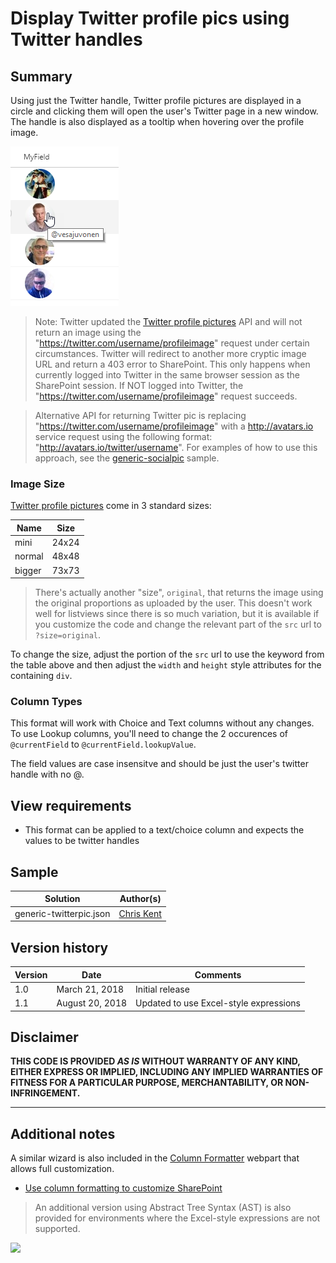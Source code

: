 # Display Twitter profile pics using Twitter handles

## Summary

Using just the Twitter handle, Twitter profile pictures are displayed in a circle and clicking them will open the user's Twitter page in a new window. The handle is also displayed as a tooltip when hovering over the profile image.

![screenshot of the sample](./assets/screenshot.png)

> Note: Twitter updated the [Twitter profile pictures](https://developer.twitter.com/en/docs/accounts-and-users/user-profile-images-and-banners) API and will not return an image using the "https://twitter.com/username/profileimage" request under certain circumstances. Twitter will redirect to another more cryptic image URL and return a 403 error to SharePoint. This only happens when currently logged into Twitter in the same browser session as the SharePoint session. If NOT logged into Twitter, the "https://twitter.com/username/profileimage" request succeeds.

> Alternative API for returning Twitter pic is replacing "https://twitter.com/username/profileimage" with a http://avatars.io service request using the following format: "http://avatars.io/twitter/username". For examples of how to use this approach, see the [generic-socialpic](../generic-socialpic) sample.


### Image Size

[Twitter profile pictures](https://developer.twitter.com/en/docs/accounts-and-users/user-profile-images-and-banners) come in 3 standard sizes:

|Name|Size|
|---|:---:|
|mini|24x24|
|normal|48x48|
|bigger|73x73|

> There's actually another "size", `original`, that returns the image using the original proportions as uploaded by the user. This doesn't work well for listviews since there is so much variation, but it is available if you customize the code and change the relevant part of the `src` url to `?size=original`.

To change the size, adjust the portion of the `src` url to use the keyword from the table above and then adjust the `width` and `height` style attributes for the containing `div`.

### Column Types
This format will work with Choice and Text columns without any changes. To use Lookup columns, you'll need to change the 2 occurences of `@currentField` to `@currentField.lookupValue`.

The field values are case insensitve and should be just the user's twitter handle with no @.

## View requirements
- This format can be applied to a text/choice column and expects the values to be twitter handles

## Sample

Solution|Author(s)
--------|---------
generic-twitterpic.json | [Chris Kent](https://twitter.com/thechriskent)

## Version history

Version|Date|Comments
-------|----|--------
1.0|March 21, 2018|Initial release
1.1|August 20, 2018|Updated to use Excel-style expressions

## Disclaimer
**THIS CODE IS PROVIDED *AS IS* WITHOUT WARRANTY OF ANY KIND, EITHER EXPRESS OR IMPLIED, INCLUDING ANY IMPLIED WARRANTIES OF FITNESS FOR A PARTICULAR PURPOSE, MERCHANTABILITY, OR NON-INFRINGEMENT.**

---

## Additional notes

A similar wizard is also included in the [Column Formatter](https://github.com/SharePoint/sp-dev-solutions/blob/master/solutions/ColumnFormatter/README.md) webpart that allows full customization.

- [Use column formatting to customize SharePoint](https://docs.microsoft.com/en-us/sharepoint/dev/declarative-customization/column-formatting)

> An additional version using Abstract Tree Syntax (AST) is also provided for environments where the Excel-style expressions are not supported.

<img src="https://telemetry.sharepointpnp.com/sp-dev-list-formatting/column-samples/generic-twitterpic" />